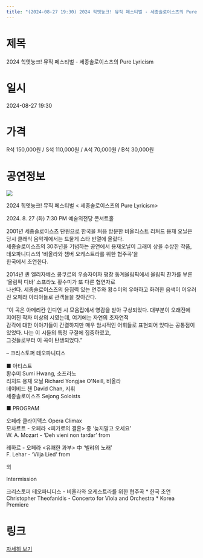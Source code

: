 ```yaml
---
title: "(2024-08-27 19:30) 2024 힉엣눙크! 뮤직 페스티벌 - 세종솔로이스츠의 Pure Lyricism"
---
```


# 제목
2024 힉엣눙크! 뮤직 페스티벌 - 세종솔로이스츠의 Pure Lyricism

# 일시
2024-08-27 19:30

# 가격
R석 150,000원 / S석 110,000원 / A석 70,000원 / B석 30,000원

# 공연정보
![](https://center.sac.or.kr/SAC/File/RentConfirm/editor/bbcfd96c-3750-4993-8705-ad44b9daf2e5)    
    
    
    
    
    
    
    
  
2024 힉엣눙크! 뮤직 페스티벌 < 세종솔로이스츠의 Pure Lyricism>  
  
2024\. 8. 27 (화) 7:30 PM 예술의전당 콘서트홀  
  
    
  
2001년 세종솔로이스츠 단원으로 한국을 처음 방문한 비올리스트 리처드 용재 오닐은 당시 클래식 음악계에서는 드물게 스타 반열에 올랐다.  
세종솔로이스츠의 30주년을 기념하는 공연에서 용재오닐이 그래미 상을 수상한 작품, 테오파니디스의 ‘비올라와 챔버 오케스트라를 위한 협주곡’을  
한국에서 초연한다.  
  
2014년 퀸 엘리자베스 콩쿠르의 우승자이자 평창 동계올림픽에서 올림픽 찬가를 부른 ‘올림픽 디바’ 소프라노 황수미가 또 다른 협연자로  
나선다. 세종솔로이스츠의 응집력 있는 연주와 황수미의 우아하고 화려한 음색이 어우러진 오페라 아리아들로 관객들을 찾아간다.  
  
    
  
    
“이 곡은 아메리칸 인디언 시 모음집에서 영감을 받아 구상되었다. 대부분이 오래전에 지어진 작자 미상의 시였는데, 여기에는 자연의 초자연적  
감각에 대한 이야기들이 간결하지만 매우 암시적인 어휘들로 표현되어 있다는 공통점이 있었다. 나는 이 시들의 특정 구절에 집중하였고,  
그것들로부터 이 곡이 탄생되었다.”    
  
    
– 크리스토퍼 테오파니디스  
  
    
    
  
    
  
■ 아티스트    
황수미 Sumi Hwang, 소프라노    
리처드 용재 오닐 Richard Yongjae O'Neill, 비올라    
데이비드 챈 David Chan, 지휘    
세종솔로이스츠 Sejong Soloists  
  
    
  
■ PROGRAM    
    
오페라 클라이맥스 Opera Climax    
모차르트 - 오페라 <피가로의 결혼> 중 ‘늦지말고 오세요’    
W. A. Mozart - ‘Deh vieni non tardar’ from    
    
레하르 - 오페라 <유쾌한 과부> 中 ‘빌랴의 노래’    
F. Lehar - ‘Vilja Lied’ from    
    
    
외    
    
    
Intermission    
    
    
크리스토퍼 테오파니디스 - 비올라와 오케스트라를 위한 협주곡  * 한국 초연    
Christopher Theofanidis - Concerto for Viola and Orchestra  * Korea Premiere  
  


# 링크
[자세히 보기](https://www.sac.or.kr/site/main/show/show_view?SN=64319 "https://www.sac.or.kr/site/main/show/show_view?SN=64319")
